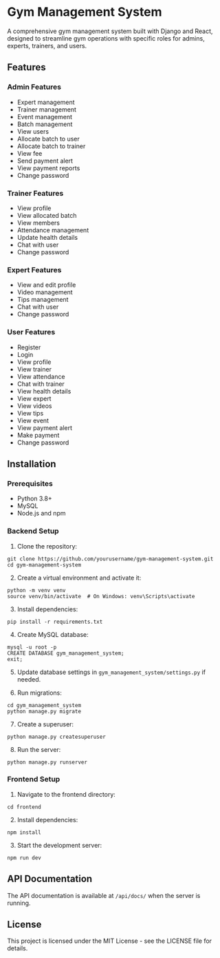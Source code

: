 # Gym Management System

A comprehensive gym management system built with Django and React, designed to streamline gym operations with specific roles for admins, experts, trainers, and users.

## Features

### Admin Features
- Expert management
- Trainer management
- Event management
- Batch management
- View users
- Allocate batch to user
- Allocate batch to trainer
- View fee
- Send payment alert
- View payment reports
- Change password

### Trainer Features
- View profile
- View allocated batch
- View members
- Attendance management
- Update health details
- Chat with user
- Change password

### Expert Features
- View and edit profile
- Video management
- Tips management
- Chat with user
- Change password

### User Features
- Register
- Login
- View profile
- View trainer
- View attendance
- Chat with trainer
- View health details
- View expert
- View videos
- View tips
- View event
- View payment alert
- Make payment
- Change password

## Installation

### Prerequisites
- Python 3.8+
- MySQL
- Node.js and npm

### Backend Setup

1. Clone the repository:
```
git clone https://github.com/yourusername/gym-management-system.git
cd gym-management-system
```

2. Create a virtual environment and activate it:
```
python -m venv venv
source venv/bin/activate  # On Windows: venv\Scripts\activate
```

3. Install dependencies:
```
pip install -r requirements.txt
```

4. Create MySQL database:
```
mysql -u root -p
CREATE DATABASE gym_management_system;
exit;
```

5. Update database settings in `gym_management_system/settings.py` if needed.

6. Run migrations:
```
cd gym_management_system
python manage.py migrate
```

7. Create a superuser:
```
python manage.py createsuperuser
```

8. Run the server:
```
python manage.py runserver
```

### Frontend Setup

1. Navigate to the frontend directory:
```
cd frontend
```

2. Install dependencies:
```
npm install
```

3. Start the development server:
```
npm run dev
```

## API Documentation

The API documentation is available at `/api/docs/` when the server is running.

## License

This project is licensed under the MIT License - see the LICENSE file for details.
